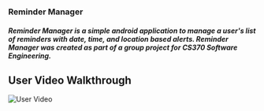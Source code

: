  
### Reminder Manager

##### **Reminder Manager** is a simple android application to manage a user's list of reminders with date, time, and location based alerts. Reminder Manager was created as part of a group project for CS370 Software Engineering.

## User Video Walkthrough
![User Video](https://i.imgur.com/GAMugUf.gif)
